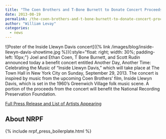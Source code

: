 ```yaml
---
title: "The Coen Brothers and T-Bone Burnett to Donate Concert Proceeds to the Foundation"
date: 2013-08-19
permalink: /the-coen-brothers-and-t-bone-burnett-to-donate-concert-proceeds-to-the-foundation/
author: "William Levay"
categories: 
  - news
---
```


![Poster of the Inside Llewyn Davis concert]({% link /images/blog/inside-llewyn-davis-showtime.jpg %}){:style="float: right; width: 30%; padding-left: 10px;"} Joel and Ethan Coen, T Bone Burnett, and Scott Rudin announced today a benefit concert entitled Another Day, Another Time: Celebrating the Music of “Inside Llewyn Davis,” which will take place at The Town Hall in New York City on Sunday, September 29, 2013. The concert is inspired by music from the upcoming Coen Brothers’ film, Inside Llewyn Davis, which is set in the 1960’s Greenwich Village folk music scene. A portion of the proceeds from the concert will benefit the National Recording Preservation Foundation. 

[Full Press Release and List of Artists Appearing](http://www.nonesuch.com/journal/joel-ethan-coen-t-bone-burnett-present-another-day-another-time-inside-llewyn-davis-concert-2013-08-19)

## About NRPF 

{% include nrpf_press_boilerplate.html %}